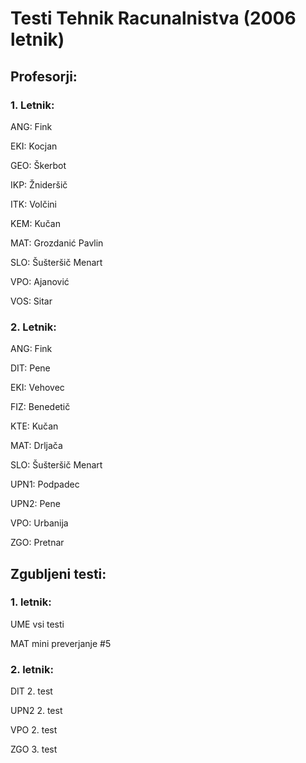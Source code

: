 # Testi Tehnik Racunalnistva (2006 letnik)

## Profesorji:

### 1. Letnik:

ANG: Fink

EKI: Kocjan

GEO: Škerbot

IKP: Žnideršič

ITK: Volčini

KEM: Kučan

MAT: Grozdanić Pavlin

SLO: Šušteršič Menart

VPO:  Ajanović

VOS:  Sitar


### 2. Letnik:

ANG: Fink

DIT: Pene

EKI: Vehovec

FIZ: Benedetič

KTE: Kučan

MAT: Drljača

SLO: Šušteršič Menart

UPN1: Podpadec

UPN2: Pene

VPO: Urbanija

ZGO: Pretnar

## Zgubljeni testi:

### 1. letnik:

UME vsi testi

MAT mini preverjanje #5

### 2. letnik:

DIT 2. test

UPN2 2. test

VPO 2. test

ZGO 3. test
